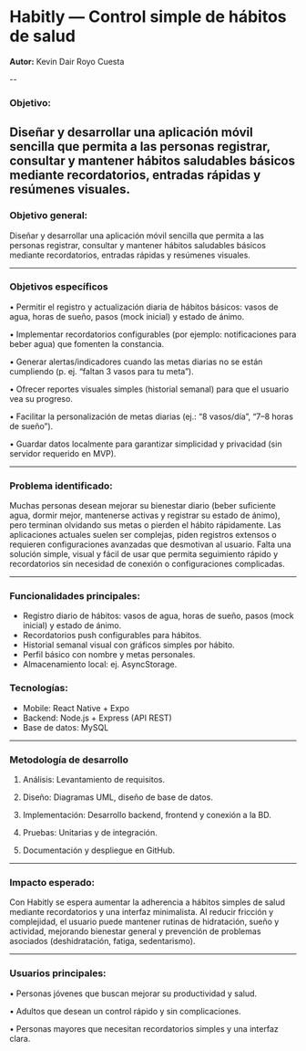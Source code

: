 

# Habitly — Control simple de hábitos de salud



**Autor:** Kevin Dair Royo Cuesta

--


### Objetivo:
Diseñar y desarrollar una aplicación móvil sencilla que permita a las personas registrar, consultar y mantener hábitos saludables básicos mediante recordatorios, entradas rápidas y resúmenes visuales.
-

### Objetivo general:
Diseñar y desarrollar una aplicación móvil sencilla que permita a las personas registrar, consultar y mantener hábitos saludables básicos mediante recordatorios, entradas rápidas y resúmenes visuales.

---

### Objetivos específicos
•	Permitir el registro y actualización diaria de hábitos básicos: vasos de agua, horas de sueño, pasos (mock inicial) y estado de ánimo.

•	Implementar recordatorios configurables (por ejemplo: notificaciones para beber agua) que fomenten la constancia.

•	Generar alertas/indicadores cuando las metas diarias no se están cumpliendo (p. ej. “faltan 3 vasos para tu meta”).

•	Ofrecer reportes visuales simples (historial semanal) para que el usuario vea su progreso.

•	Facilitar la personalización de metas diarias (ej.: “8 vasos/día”, “7–8 horas de sueño”).

•	Guardar datos localmente para garantizar simplicidad y privacidad (sin servidor requerido en MVP).

---

### Problema identificado:
Muchas personas desean mejorar su bienestar diario (beber suficiente agua, dormir mejor, mantenerse activas y registrar su estado de ánimo), pero terminan olvidando sus metas o pierden el hábito rápidamente. Las aplicaciones actuales suelen ser complejas, piden registros extensos o requieren configuraciones avanzadas que desmotivan al usuario. Falta una solución simple, visual y fácil de usar que permita seguimiento rápido y recordatorios sin necesidad de conexión o configuraciones complicadas.


----

### Funcionalidades principales:
- Registro diario de hábitos: vasos de agua, horas de sueño, pasos (mock inicial) y estado de ánimo.  
- Recordatorios push configurables para hábitos.  
- Historial semanal visual con gráficos simples por hábito.  
- Perfil básico con nombre y metas personales.  
- Almacenamiento local: ej. AsyncStorage.



### Tecnologías:
- Mobile: React Native + Expo  
- Backend: Node.js + Express (API REST)  
- Base de datos: MySQL  

---

### Metodología de desarrollo

1. Análisis: Levantamiento de requisitos.
    
2. Diseño: Diagramas UML, diseño de base de datos.
    
3. Implementación: Desarrollo backend, frontend y conexión a la BD.
    
4. Pruebas: Unitarias y de integración.
   
5. Documentación y despliegue en GitHub.

---

### Impacto esperado:
Con Habitly se espera aumentar la adherencia a hábitos simples de salud mediante recordatorios y una interfaz minimalista. Al reducir fricción y complejidad, el usuario puede mantener rutinas de hidratación, sueño y actividad, mejorando bienestar general y prevención de problemas asociados (deshidratación, fatiga, sedentarismo).

---

### Usuarios principales:

•	Personas jóvenes que buscan mejorar su productividad y salud.

•	Adultos que desean un control rápido y sin complicaciones.

•	Personas mayores que necesitan recordatorios simples y una interfaz clara.




